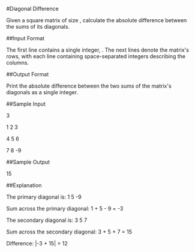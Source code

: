 #Diagonal Difference

Given a square matrix of size , calculate the absolute difference between the sums of its diagonals.

##Input Format

The first line contains a single integer, . The next  lines denote the matrix's rows, with each line containing space-separated integers describing the columns.

##Output Format

Print the absolute difference between the two sums of the matrix's diagonals as a single integer.

##Sample Input

3

1 2 3

4 5 6

7 8 -9

##Sample Output

15

##Explanation

The primary diagonal is: 
1
      5
            -9

Sum across the primary diagonal: 1 + 5 - 9 = -3

The secondary diagonal is:
            3
      5
7

Sum across the secondary diagonal: 3 + 5 + 7 = 15 

Difference: |-3 + 15| = 12
